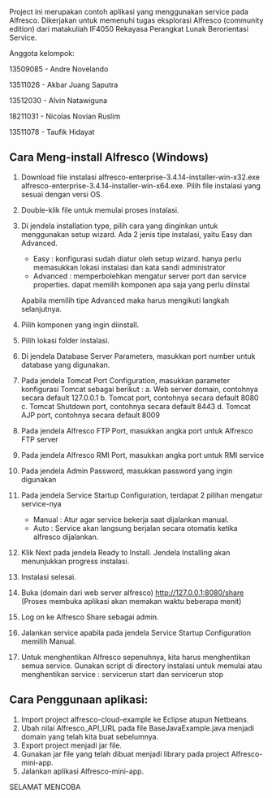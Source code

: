 Project ini merupakan contoh aplikasi yang menggunakan service pada Alfresco. Dikerjakan untuk memenuhi tugas eksplorasi Alfresco (community edition) dari matakuliah IF4050 Rekayasa Perangkat Lunak Berorientasi Service.

Anggota kelompok:

13509085 - Andre Novelando

13511026 - Akbar Juang Saputra

13512030 - Alvin Natawiguna

18211031 - Nicolas Novian Ruslim

13511078 - Taufik Hidayat

## Cara Meng-install Alfresco (Windows)

1. Download file instalasi alfresco-enterprise-3.4.14-installer-win-x32.exe alfresco-enterprise-3.4.14-installer-win-x64.exe. Pilih file instalasi yang sesuai dengan versi OS.
2. Double-klik file untuk memulai proses instalasi.
3. Di jendela installation type, pilih cara yang dinginkan untuk menggunakan setup wizard.
   Ada 2 jenis tipe instalasi, yaitu Easy dan Advanced.
   - Easy : konfigurasi sudah diatur oleh setup wizard.
			hanya perlu memasukkan lokasi instalasi dan kata sandi administrator
   - Advanced : memperbolehkan mengatur server port dan service properties.
				dapat memilih komponen apa saja yang perlu diinstal
   
   Apabila memilih tipe Advanced maka harus mengikuti langkah selanjutnya.
   
4. Pilih komponen yang ingin diinstall.
5. Pilih lokasi folder instalasi.
6. Di jendela Database Server Parameters, masukkan port number untuk database yang digunakan.
7. Pada jendela Tomcat Port Configuration, masukkan parameter konfigurasi Tomcat sebagai berikut :
	a. Web server domain, contohnya secara default 127.0.0.1
	b. Tomcat port, contohnya secara default 8080
	c. Tomcat Shutdown port, contohnya secara default 8443
	d. Tomcat AJP port, contohnya secara default 8009
8. Pada jendela Alfresco FTP Port, masukkan angka port untuk Alfresco FTP server
9. Pada jendela Alfresco RMI Port, masukkan angka port untuk RMI service
10. Pada jendela Admin Password, masukkan password yang ingin digunakan
11. Pada jendela Service Startup Configuration, terdapat 2 pilihan mengatur service-nya
	- Manual : Atur agar service bekerja saat dijalankan manual.
	- Auto : Service akan langsung berjalan secara otomatis ketika alfresco dijalankan.
12. Klik Next pada jendela Ready to Install. Jendela Installing akan menunjukkan progress instalasi.
13. Instalasi selesai.
14. Buka (domain dari web server alfresco) http://127.0.0.1:8080/share
	(Proses membuka aplikasi akan memakan waktu beberapa menit)
15. Log on ke Alfresco Share sebagai admin.
16. Jalankan service apabila pada jendela Service Startup Configuration memilih Manual.
17. Untuk menghentikan Alfresco sepenuhnya, kita harus menghentikan semua service.
	Gunakan script di directory instalasi untuk memulai atau menghentikan service :
		servicerun start dan servicerun stop

## Cara Penggunaan aplikasi:

1. Import project alfresco-cloud-example ke Eclipse atupun Netbeans.
2. Ubah nilai Alfresco_API_URL pada file BaseJavaExample.java menjadi domain yang telah kita buat sebelumnya.
3. Export project menjadi jar file.
4. Gunakan jar file yang telah dibuat menjadi library pada project Alfresco-mini-app.
5. Jalankan aplikasi Alfresco-mini-app.

SELAMAT MENCOBA
